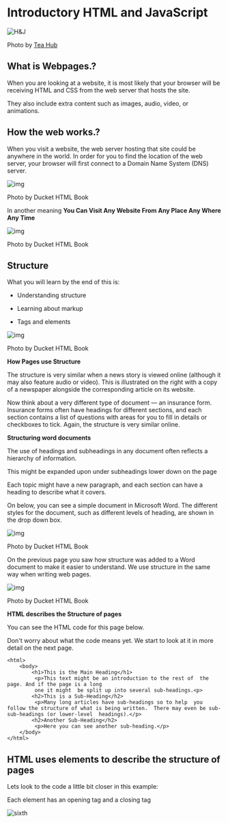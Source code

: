 # Introductory HTML and JavaScript

![H&J](https://swall.teahub.io/photos/small/22-220767_web-developer-wallpaper-4k.jpg)

Photo by [Tea Hub](https://swall.teahub.io)

## What is Webpages.?

When you are looking at a website, it is most likely that your browser will be receiving HTML and CSS from the web server that hosts the site.

They also include extra content such as images, audio, video, or animations.

## How the web works.?

When you visit a website, the web server hosting that site could be anywhere in the world. In order for you to find the location of the web server, your browser will first connect to a Domain Name System (DNS) server.

![img](class01/first.JPG)

Photo by Ducket HTML Book

In another meaning **You Can Visit Any Website From Any Place Any Where Any Time**

![img](class01/second.png)

Photo by Ducket HTML Book

## Structure

What you will learn by the end of this is:

- Understanding structure

- Learning about markup

- Tags and elements

![img](class01/third.JPG)

Photo by Ducket HTML Book

**How Pages use Structure**

The structure is very similar when a news story is viewed online (although it may also feature audio or video). This is illustrated on the right with a copy of a newspaper alongside the corresponding article on its website.

Now think about a very different type of document — an insurance form. Insurance forms often have headings for different sections, and each section contains a list of questions with areas for you to fill in details or checkboxes to tick. Again, the structure is very similar online.

**Structuring word documents**

The use of headings and subheadings in any document often reflects a hierarchy of information.

This might be expanded upon under subheadings lower down on the page

Each topic might have a new paragraph, and each section can have a heading to describe what it covers.

On below, you can see a simple document in Microsoft Word. The different styles for the document, such as different levels of heading, are shown in the drop down box.

![img](class01/fourth.JPG)

Photo by Ducket HTML Book

On the previous page you saw how structure was added to a Word document to make it easier to understand. We use structure in the same way when writing web pages.

![img](class01/fifth.JPG)

Photo by Ducket HTML Book

**HTML describes the Structure of pages**

You can see the HTML code for this page below.

Don't worry about what the code means yet. We start to look at it in more detail on the next page.

~~~
<html>
    <body>
        <h1>This is the Main Heading</h1>
         <p>This text might be an introduction to the rest of  the page. And if the page is a long 
         one it might  be split up into several sub-headings.<p>
        <h2>This is a Sub-Heading</h2>
         <p>Many long articles have sub-headings so to help  you follow the structure of what is being written.  There may even be sub-sub-headings (or lower-level  headings).</p>
        <h2>Another Sub-Heading</h2>
         <p>Here you can see another sub-heading.</p>
    </body>
</html>
~~~

## HTML uses elements to describe the structure of pages

Lets look to the code a little bit closer in this example:

Each element has an opening tag and a closing tag

![sixth](class01/sixth.JPG)

